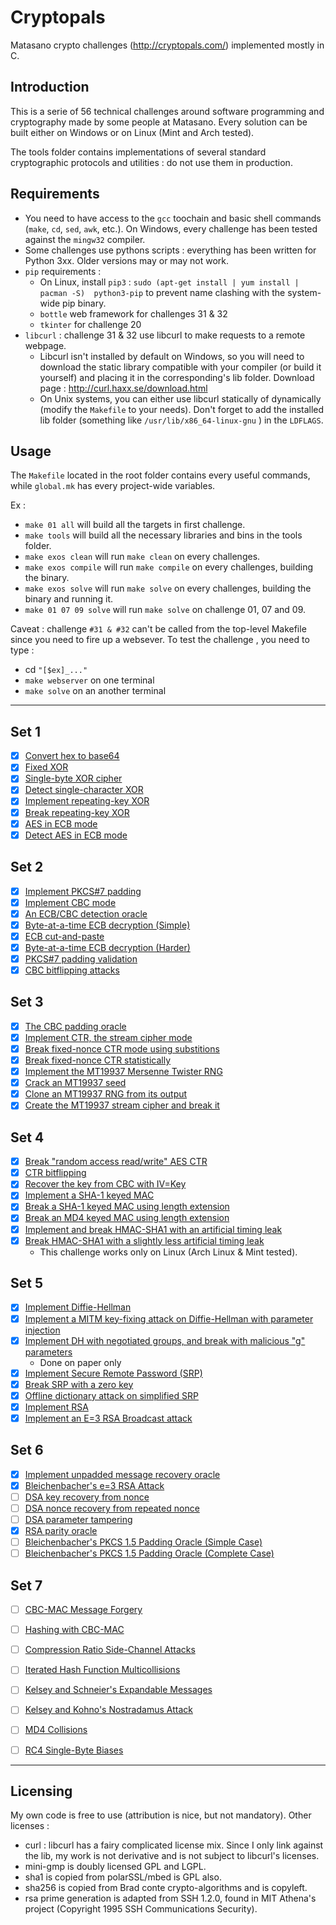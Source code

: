# Cryptopals
Matasano crypto challenges (http://cryptopals.com/) implemented mostly in C.

## Introduction ##

This is a serie of 56 technical challenges around software programming and cryptography made by some people at Matasano. Every solution can be built either on Windows or on Linux (Mint and Arch tested). 

The tools folder contains implementations of several standard cryptographic protocols and utilities : do not use them in production.

## Requirements ##

* You need to have access to the `gcc` toochain and basic shell commands (`make`, `cd`, `sed`, `awk`, etc.). On Windows, every challenge has been tested against the `mingw32` compiler.
* Some challenges use pythons scripts : everything has been written for Python 3xx. Older versions may or may not work.
* `pip` requirements :
  * On Linux, install `pip3` : `sudo (apt-get install | yum install |  pacman -S)  python3-pip` to prevent name clashing with the system-wide pip binary.
  * `bottle` web framework  for challenges 31 & 32
  * `tkinter` for challenge 20
* `libcurl` : challenge 31 & 32 use libcurl to make requests to a remote webpage.
  * Libcurl isn't installed by default on Windows, so you will need to download the static library compatible with your compiler (or build it yourself) and placing it in the corresponding's lib folder. Download page : http://curl.haxx.se/download.html
  * On Unix systems, you can either use libcurl statically of dynamically (modify the `Makefile` to your needs). Don't forget to add the installed lib folder (something like `/usr/lib/x86_64-linux-gnu` ) in the `LDFLAGS`.
  

## Usage ##

The `Makefile` located in the root folder contains every useful commands, while `global.mk` has every project-wide variables.

Ex :

* `make 01 all`  will build all the targets in first challenge.
* `make tools`   will build all the necessary libraries and bins in the tools folder.
* `make exos clean`  will run `make clean` on every challenges.
* `make exos compile`  will run `make compile` on every challenges, building the binary.
* `make exos solve`  will run `make solve` on every challenges, building the binary and running it.
* `make 01 07 09 solve`  will run `make solve` on challenge 01, 07 and 09.


Caveat : challenge `#31 & #32` can't be called from the top-level Makefile since you need to fire up a websever. To test the challenge , you need to type :

  - cd `"[$ex]_..."`
  - `make webserver` on one terminal
  - `make solve` on an another terminal

---

## Set 1

  - [X] [Convert hex to base64]([01]_base64/)
  - [X] [Fixed XOR]([02]_fixed_xor/)
  - [X] [Single-byte XOR cipher]([03]_single_byte_xor_cipher/)
  - [X] [Detect single-character XOR]([04]_detect_single_character_xor/)
  - [X] [Implement repeating-key XOR]([05]_repeating_key_xor_cipher/)
  - [X] [Break repeating-key XOR]([06]_break_repeat_key_cipher/)
  - [X] [AES in ECB mode]([07]_AES_in_ECB_mode/)
  - [X] [Detect AES in ECB mode]([08]_detect_AES_in_ECB_mode/)

## Set 2

  - [X] [Implement PKCS#7 padding]([09]_PCKS_#7_padding/)
  - [X] [Implement CBC mode]([10]_AES_in_CBC_mode/)
  - [X] [An ECB/CBC detection oracle]([11]_AES_ECB_detection_oracle/)
  - [X] [Byte-at-a-time ECB decryption (Simple)]([12]_Byte-at-a-time_ECB_decryption_(Simple)/)
  - [X] [ECB cut-and-paste]([13]_ECB_cut_and_paste/)
  - [X] [Byte-at-a-time ECB decryption (Harder)]([14]_Byte-at-a-time_ECB_decryption_(Harder)/)
  - [X] [PKCS#7 padding validation]([15]_PKCS_#7_padding_validation/)
  - [X] [CBC bitflipping attacks]([16]_CBC_bitflipping_attacks/)

## Set 3

  - [X] [The CBC padding oracle]([17]_CBC_padding_oracle/)
  - [X] [Implement CTR, the stream cipher mode]([18]_AES_in_CTR_mode/)
  - [X] [Break fixed-nonce CTR mode using substitions]([19]_break_AES_in_CTR_mode_manually/)
  - [X] [Break fixed-nonce CTR statistically]([20]_break_AES_in_CTR_mode_statistically/)
  - [X] [Implement the MT19937 Mersenne Twister RNG]([21]_Implement_the_MT19937_Mersenne_Twister_RNG/)
  - [X] [Crack an MT19937 seed]([22]_Crack_an_MT19937_seed/)
  - [X] [Clone an MT19937 RNG from its output]([23]_Clone_an_MT19937_RNG/)
  - [X] [Create the MT19937 stream cipher and break it]([24]_Create_the_MT19937_stream_cipher_and_break_it/)

## Set 4

  - [X] [Break "random access read/write" AES CTR]([25]_Break_RARW_AES_CTR/)
  - [X] [CTR bitflipping]([26]_CTR_bitflipping_attack/)
  - [X] [Recover the key from CBC with IV=Key]([27]_Recover_the_key_from_CBC_with_IV_eq_Key/)
  - [X] [Implement a SHA-1 keyed MAC]([28]_Implement_a_SHA-1_keyed_MAC/)
  - [X] [Break a SHA-1 keyed MAC using length extension]([29]_Break_SHA-1_keyed_MAC_using_length_extension/)
  - [X] [Break an MD4 keyed MAC using length extension]([30]_Break_a_MD4_keyed_MAC_using_length_extension/)
  - [X] [Implement and break HMAC-SHA1 with an artificial timing leak]([31]_Implement_and_break_HMAC_SHA1_with_an_artificial_timing_leak/)
  - [X] [Break HMAC-SHA1 with a slightly less artificial timing leak]([32]_Break_HMAC_SHA1_with_a_slightly_less_artificial_timing_leak/) 
    - This challenge works only on Linux (Arch Linux & Mint tested).

## Set 5

  - [X] [Implement Diffie-Hellman]([33]_Implement_Diffie_Hellman/)
  - [X] [Implement a MITM key-fixing attack on Diffie-Hellman with parameter injection]([34]_MITM_attack_on_Diffie-Hellman_with_parameter_injection/)
  - [X] [Implement DH with negotiated groups, and break with malicious "g" parameters]([35]_Implement_DH_with_negotiated_groups_and_break_with_malicious_g_parameters/)
    - Done on paper only
  - [X] [Implement Secure Remote Password (SRP)]([36]_Implement_Secure_Remote_Password_SRP/)
  - [X] [Break SRP with a zero key]([37]_Break_SRP_with_a_zero_key/)
  - [X] [Offline dictionary attack on simplified SRP]([38]_Offline_dictionary_attack_on_simplified_SRP/)
  - [x] [Implement RSA]([39]_Implement_RSA/)
  - [X] [Implement an E=3 RSA Broadcast attack]([40]_Implement_an_E3_Broadcast_attack/)

## Set 6

  - [X] [Implement unpadded message recovery oracle]([41]_Implement_unpadded_message_recovery_oracle/)
  - [x] [Bleichenbacher's e=3 RSA Attack]([42]_Bleichenbacher_s_e3_RSA_Attack/)
  - [ ] [DSA key recovery from nonce](http://cryptopals.com/sets/6/challenges/43)
  - [ ] [DSA nonce recovery from repeated nonce](http://cryptopals.com/sets/6/challenges/44)
  - [ ] [DSA parameter tampering](http://cryptopals.com/sets/6/challenges/45)
  - [x] [RSA parity oracle]([46]_RSA_parity_oracle/)
  - [ ] [Bleichenbacher's PKCS 1.5 Padding Oracle (Simple Case)](http://cryptopals.com/sets/6/challenges/47)
  - [ ] [Bleichenbacher's PKCS 1.5 Padding Oracle (Complete Case)](http://cryptopals.com/sets/6/challenges/48)

## Set 7
  
  - [ ] [CBC-MAC Message Forgery](http://cryptopals.com/sets/7/challenges/49)
  - [ ] [Hashing with CBC-MAC](http://cryptopals.com/sets/7/challenges/50)
  - [ ] [Compression Ratio Side-Channel Attacks](http://cryptopals.com/sets/7/challenges/51)
  - [ ] [Iterated Hash Function Multicollisions](http://cryptopals.com/sets/7/challenges/52)
  - [ ] [Kelsey and Schneier's Expandable Messages](http://cryptopals.com/sets/7/challenges/53)
  - [ ] [Kelsey and Kohno's Nostradamus Attack](http://cryptopals.com/sets/7/challenges/54)
  - [ ] [MD4 Collisions](http://cryptopals.com/sets/7/challenges/55)
  - [ ] [RC4 Single-Byte Biases](http://cryptopals.com/sets/7/challenges/56)






---


## Licensing

My own code is free to use (attribution is nice, but not mandatory). Other licenses :

* curl : libcurl has a fairy complicated license mix. Since I only link against the lib, my work is not derivative and is not subject to libcurl's licenses.
* mini-gmp is doubly licensed GPL and LGPL. 
* sha1 is copied from polarSSL/mbed is GPL also.
* sha256 is copied from Brad conte crypto-algorithms and is copyleft.
* rsa prime generation is adapted from SSH 1.2.0, found in MIT Athena's project (Copyright 1995 SSH Communications Security).